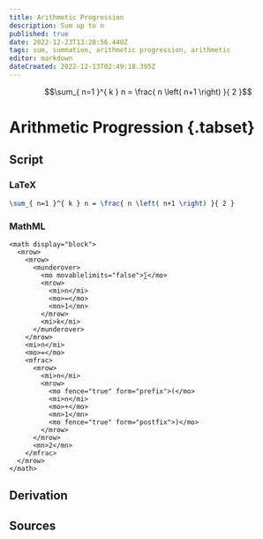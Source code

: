 ```yaml
---
title: Arithmetic Progression
description: Sum up to n
published: true
date: 2022-12-23T13:28:56.440Z
tags: sum, summation, arithmetic progression, arithmetic
editor: markdown
dateCreated: 2022-12-13T02:49:18.395Z
---
```


$$\sum_{ n=1 }^{ k } n = \frac{ n \left( n+1 \right) }{ 2 }$$

# Arithmetic Progression {.tabset}
## Script
### LaTeX
```tex
\sum_{ n=1 }^{ k } n = \frac{ n \left( n+1 \right) }{ 2 }
```
### MathML
```mathml
<math display="block">
  <mrow>
    <mrow>
      <munderover>
        <mo movablelimits="false">∑</mo>
        <mrow>
          <mi>n</mi>
          <mo>=</mo>
          <mn>1</mn>
        </mrow>
        <mi>k</mi>
      </munderover>
    </mrow>
    <mi>n</mi>
    <mo>=</mo>
    <mfrac>
      <mrow>
        <mi>n</mi>
        <mrow>
          <mo fence="true" form="prefix">(</mo>
          <mi>n</mi>
          <mo>+</mo>
          <mn>1</mn>
          <mo fence="true" form="postfix">)</mo>
        </mrow>
      </mrow>
      <mn>2</mn>
    </mfrac>
  </mrow>
</math>
```

## Derivation

## Sources